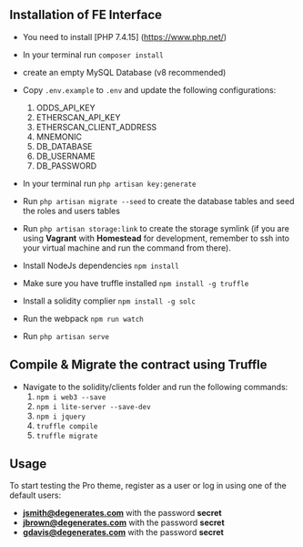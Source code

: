 ## Installation of FE Interface

- You need to install [PHP 7.4.15] (https://www.php.net/)
- In your terminal run `composer install`
- create an empty MySQL Database (v8 recommended)
- Copy `.env.example` to `.env` and update the following configurations:
    1. ODDS_API_KEY
    2. ETHERSCAN_API_KEY
    3. ETHERSCAN_CLIENT_ADDRESS
    4. MNEMONIC
    5. DB_DATABASE
    6. DB_USERNAME
    7. DB_PASSWORD

- In your terminal run `php artisan key:generate`
- Run `php artisan migrate --seed` to create the database tables and seed the roles and users tables
- Run `php artisan storage:link` to create the storage symlink (if you are using **Vagrant** with **Homestead** for development, remember to ssh into your virtual machine and run the command from there).
- Install NodeJs dependencies `npm install`
- Make sure you have truffle installed `npm install -g truffle`
- Install a solidity complier `npm install -g solc`
- Run the webpack `npm run watch`
- Run `php artisan serve`


## Compile & Migrate the contract using Truffle
- Navigate to the solidity/clients folder and run the following commands:
    1. `npm i web3 --save`
    2. `npm i lite-server --save-dev`
    3. `npm i jquery`
    3. `truffle compile`
    4. `truffle migrate`

## Usage

To start testing the Pro theme, register as a user or log in using one of the default users: 

- **jsmith@degenerates.com** with the password **secret**
- **jbrown@degenerates.com** with the password **secret** 
- **gdavis@degenerates.com** with the password **secret** 
